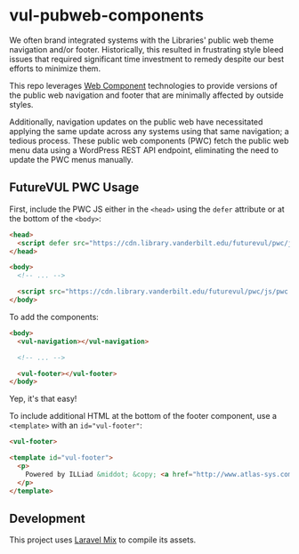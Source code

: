 # vul-pubweb-components
We often brand integrated systems with the Libraries' public web theme navigation and/or footer. Historically, this resulted in frustrating style bleed issues that required significant time investment to remedy despite our best efforts to minimize them.

This repo leverages [Web Component](https://developer.mozilla.org/en-US/docs/Web/Web_Components) technologies to provide versions of the public web navigation and footer that are minimally affected by outside styles.

Additionally, navigation updates on the public web have necessitated applying the same update across any systems using that same navigation; a tedious process. These public web components (PWC) fetch the public web menu data using a WordPress REST API endpoint, eliminating the need to update the PWC menus manually.

## FutureVUL PWC Usage
First, include the PWC JS either in the `<head>` using the `defer` attribute or at the bottom of the `<body>`:

```html
<head>
  <script defer src="https://cdn.library.vanderbilt.edu/futurevul/pwc/js/pwc.min.js"></script>
</head>
```

```html
<body>  
  <!-- ... -->

  <script src="https://cdn.library.vanderbilt.edu/futurevul/pwc/js/pwc.min.js"></script>
</body>
```

To add the components:

```html
<body>
  <vul-navigation></vul-navigation>

  <!-- ... -->

  <vul-footer></vul-footer>
</body>
```

Yep, it's that easy!

To include additional HTML at the bottom of the footer component, use a `<template>` with an `id="vul-footer"`:

```html
<vul-footer>

<template id="vul-footer">
  <p>
    Powered by ILLiad &middot; &copy; <a href="http://www.atlas-sys.com">Atlas Systems, Inc</a>. All Rights Reserved.
  </p>
</template>
```

## Development
This project uses [Laravel Mix](https://laravel-mix.com/) to compile its assets.
